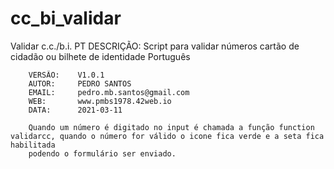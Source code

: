 # cc_bi_validar
Validar c.c./b.i. PT
DESCRIÇÃO: Script para validar números cartão de cidadão ou bilhete de identidade Português
                  
        VERSÃO:    V1.0.1
        AUTOR:     PEDRO SANTOS
        EMAIL:     pedro.mb.santos@gmail.com
        WEB:       www.pmbs1978.42web.io
        DATA:      2021-03-11
        
        Quando um número é digitado no input é chamada a função function validarcc, quando o número for válido o icone fica verde e a seta fica habilitada
        podendo o formulário ser enviado. 
